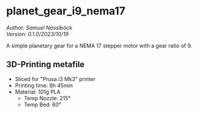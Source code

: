 # planet_gear_i9_nema17

*Author: Samuel Nösslböck*  
*Version: 0.1.0/2023/10/19*

A simple planetary gear for a NEMA 17 stepper motor with a gear ratio of 9.

## 3D-Printing metafile

- Sliced for "Prusa i3 Mk3" printer
- Printing time: 8h 45min
- Material: 101g PLA
  - Temp Nozzle: 215°
  - Temp Bed: 60°
